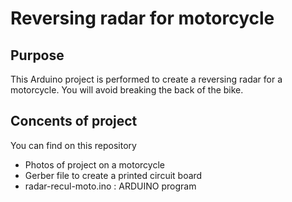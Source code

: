 # Reversing radar for motorcycle

## Purpose

This Arduino project is performed to create a reversing radar for a motorcycle.
You will avoid breaking the back of the bike.

## Concents of project

You can find on this repository
- Photos of project on a motorcycle
- Gerber file to create a printed circuit board
- radar-recul-moto.ino : ARDUINO program
